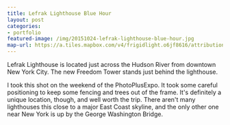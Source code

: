 ```yaml
---
title: Lefrak Lighthouse Blue Hour
layout: post
categories:
- portfolio
featured-image: /img/20151024-lefrak-lighthouse-blue-hour.jpg
map-url: https://a.tiles.mapbox.com/v4/frigidlight.o6jf8616/attribution,zoompan,zoomwheel.html?access_token=pk.eyJ1IjoiZnJpZ2lkbGlnaHQiLCJhIjoiczg4X2VuYyJ9.yMtOhBeGB6hsQ5PogQT-_A#12/40.723/-74.02
---
```

Lefrak Lighthouse is located just across the Hudson River from downtown New York City. The new Freedom Tower stands just behind the lighthouse.

I took this shot on the weekend of the PhotoPlusExpo. It took some careful positioning to keep some fencing and trees out of the frame. It's definitely a unique location, though, and well worth the trip. There aren't many lighthouses this close to a major East Coast skyline, and the only other one near New York is up by the George Washington Bridge.
